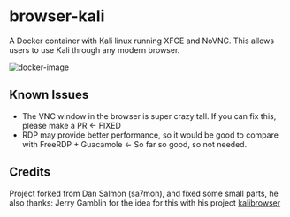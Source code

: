 # browser-kali


A Docker container with Kali linux running XFCE and NoVNC. This allows users to use Kali through any modern browser. 

![docker-image](https://user-images.githubusercontent.com/3712226/47269285-469afe80-d521-11e8-8d3c-6e3b43f93805.PNG)


## Known Issues
* The VNC window in the browser is super crazy tall. If you can fix this, please make a PR <- FIXED
* RDP may provide better performance, so it would be good to compare with FreeRDP + Guacamole <- So far so good, so not needed.


## Credits

Project forked from Dan Salmon (sa7mon), and fixed some small parts, he also thanks: Jerry Gamblin for the idea for this with his project [kalibrowser](https://jerrygamblin.com/2016/05/31/kalibrowser/)
